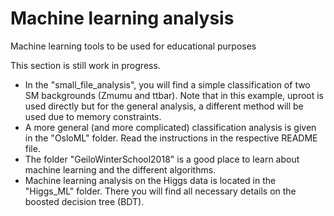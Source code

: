 # Machine learning analysis

Machine learning tools to be used for educational purposes

This section is still work in progress.

- In the "small_file_analysis", you will find a simple classification of two SM backgrounds (Zmumu and ttbar). Note that in this example, uproot is used directly but for the general analysis, a different method will be used due to memory constraints.
- A more general (and more complicated) classification analysis is given in the "OsloML" folder. Read the instructions in the respective README file.
- The folder "GeiloWinterSchool2018" is a good place to learn about machine learning and the different algorithms.
- Machine learning analysis on the Higgs data is located in the "Higgs_ML" folder. There you will find all necessary details on the boosted decision tree (BDT).
